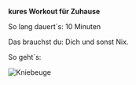 **kures Workout für Zuhause**

So lang dauert´s: 10 Minuten

Das brauchst du: Dich und sonst Nix.

So geht´s: 

![Kniebeuge](https://image.freepik.com/fotos-kostenlos/exemplarplatzfrau-die-uebungen-tut_23-2148435355.jpg)
